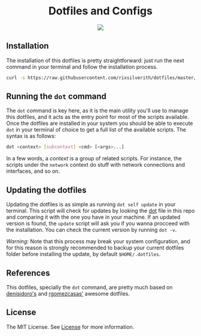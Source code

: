 <h1 align="center">Dotfiles and Configs</h1>
<p align="center"><img src="https://img.shields.io/github/license/rixsilverith/dotfiles?style=flat-square"/></p>

<!--
<p align="center">
  <a href="#-installation">Installation</a>&nbsp;&nbsp;•&nbsp;
  <a href="shell"><code>dot</code></a>&nbsp;&nbsp;•&nbsp;
  <a href="scripts">Bash Scripts</a>&nbsp;&nbsp;•&nbsp;
  <a href="git/.gitconfig">Git configuration</a>
</p>
-->

## Installation
The installation of this dotfiles is pretty straightforward: just run the next command in your terminal and follow the installation process.
```bash
curl -s https://raw.githubusercontent.com/rixsilverith/dotfiles/master/installer
```

## Running the `dot` command
The `dot` command is key here, as it is the main utility you'll use to manage this dotfiles, and it acts as the entry point for most of the scripts available. Once the dotfiles are installed in your system you should be able to execute `dot` in your terminal of choice to get a full list of the available scripts. The syntax is as follows:
```bash
dot <context> [subcontext] <cmd> [<args>...]
```
In a few words, a *context* is a group of related scripts. For instance, the scripts under the `network` context do stuff with network connections and interfaces, and so on.

## Updating the dotfiles
Updating the dotfiles is as simple as running `dot self update` in your terminal. This script will check for updates by looking the [dot](bin/dot) file in this repo and comparing it with the one you have in your machine. If an updated version is found, the `update` script will ask you if you wanna procceed with the installation. You can check the current version by running `dot -v`.

*Warning*: Note that this process may break your system configuration, and for this reason is strongly recommended to backup your current dotfiles folder before installing the update, by default `$HOME/.dotfiles`.

## References
This dotfiles, specially the `dot` command, are pretty much based on [denisidoro's](https://github.com/denisidoro/dotfiles) and [rgomezcasas'](https://github.com/rgomezcasas/dotfiles) awesome dotfiles.

## License
The MIT License. See [License](LICENSE) for more information.
